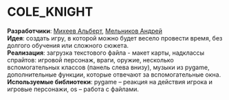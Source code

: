 # COLE_KNIGHT
**Разработчики**: [Михеев Альберт](https://github.com/xrtz), [Мельников Андрей](https://github.com/KsardasY)  
**Идея**: создать игру, в которой можно будет весело провести время, без долгого обучения или сложного сюжета.  
**Реализация**: загрузка текстового файла - макет карты, надклассы спрайтов: игровой персонаж, враги, оружие, несколько вспомогательных классов (панель слева внизу), музыки из pygame, дополнительные функции, которые отвечают за вспомогательные окна.  
**Используемые библиотеки**: pygame – реакция на действия игрока и игровые персонажи, os – работа с файлами.
